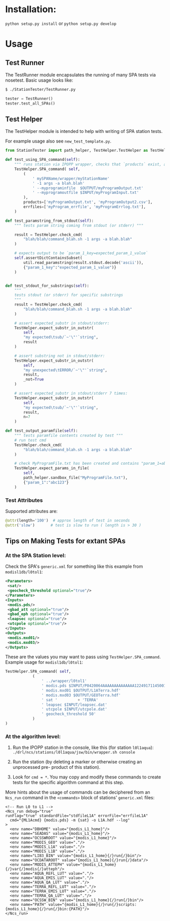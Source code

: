 # Installation:

`python setup.py install`
or
`python setup.py develop`

# Usage

## Test Runner
The TestRunner module encapsulates the running of many SPA tests via nosetest.
 Basic usage looks like:

```bash
$ ./StationTester/TestRunner.py
```

```python
tester = TestRunner()
tester.test_all_SPAs()
```

## Test Helper
The TestHelper module is intended to help with writing of SPA station tests.

For example usage also see `new_test_template.py`.

```python
from StationTester import path_helper, TestHelper.TestHelper as TestHelper

def test_using_SPA_command(self):
    """ runs station via IPOPP wrapper, checks that `products` exist, and `errfiles` are empty """
    TestHelper.SPA_command( self,
        (
            ' mySPAName/wrapper/myStationName'
            ' -1 args -a blah.blah'
            ' --myprograminfile  $OUTPUT/myProgramOutput.txt'
            ' --myprogramoutfile $INPUT/myProgramInput.txt'
        ),
        products=['myProgramOutput.txt', 'myProgramOutput2.csv'],
        errfiles=['myProgram_errfile', 'myProgramErrlog.txt'],
    )

def test_paramstring_from_stdout(self):
    """ tests param string coming from stdout (or stderr) """

    result = TestHelper.check_cmd(
        "blah/blah/command_blah.sh -1 args -a blah.blah"
    )

    # expects output to be `param_1_key=expected_param_1_value`
    self.assertDictContainsSubset(
        util.read_paramstring(result.stdout.decode('ascii')),
        {"param_1_key":"expected_param_1_value")}
    )


def test_stdout_for_substrings(self):
    """
    tests stdout (or stderr) for specific substrings
    """
    result = TestHelper.check_cmd(
        "blah/blah/command_blah.sh -1 args -a blah.blah"
    )

    # assert expected_substr in stdout/stderr:
    TestHelper.expect_substr_in_outstr(
        self,
        "my expected\tsub/`~'\"'`string",
        result
    )

    # assert substring not in stdout/stderr:
    TestHelper.expect_substr_in_outstr(
        self,
        "my unexpected\tERROR/`~'\"'`string",
        result,
        _not=True
    )

    # assert expected_substr in stdout/stderr 7 times:
    TestHelper.expect_substr_in_outstr(
        self,
        "my expected\tsub/`~'\"'`string",
        result,
        n=7
    )

def test_output_paramfile(self):
    """ tests paramfile contents created by test """
    # run test cmd
    TestHelper.check_cmd(
        "blah/blah/command_blah.sh -1 args -a blah.blah"
    )

    # check MyProgramFile.txt has been created and contains "param_1=abc123"
    TestHelper.expect_params_in_file(
        self,
        path_helper.sandbox_file("MyProgramFile.txt"),
        {"param_1":"abc123"}
    )
```

### Test Attributes
Supported attributes are:

```python
@attr(length='100')  # approx length of test in seconds
@attr('slow')       # test is slow to run ( length is > 30 )
```


## Tips on Making Tests for extant SPAs

### At the SPA Station level:
Check the SPA's `generic.xml` for something like this example from `modisl1db/l0tol1`:

```xml
<Parameters>
 <sat/>
 <geocheck_threshold optional="true"/>
</Parameters>
<Inputs>
 <modis.pds/>
 <gbad_att optional="true"/>
 <gbad_eph optional="true"/>
 <leapsec optional="true"/>
 <utcpole optional="true"/>
</Inputs>
<Outputs>
 <modis.mxd01/>
 <modis.mxd03/>
</Outputs>
```

These are the values you may want to pass using `TestHelper.SPA_command`.
Example usage for `modisl1db/l0tol1`:

```python
TestHelper.SPA_command( self,
            (
                ' ../wrapper/l0tol1'
                ' modis.pds $INPUT/P0420064AAAAAAAAAAAAAA12249171145001.PDS'
                ' modis.mxd01 $OUTPUT/L1ATerra.hdf'
                ' modis.mxd03 $OUTPUT/GEOTerra.hdf'
                ' sat '         + 'TERRA'
                ' leapsec $INPUT/leapsec.dat'
                ' utcpole $INPUT/utcpole.dat'
                ' geocheck_threshold 50'
            )
)
```

### At the algorithm level:
1. Run the IPOPP station in the console, like this (for station `l0l1aqua`):
`./drl/ncs/stations/l0l1aqua/jsw/bin/wrapper.sh console`

2. Run the station (by deleting a marker or otherwise creating an unprocessed pre-
  product of this station).

3. Look for `cmd = *`. You may copy and modify these commands to create tests
  for the specific algorithm command at this step.

More hints about the usage of commands can be deciphered from an `Ncs_run` command in the
`<commands>` block of stations' `generic.xml` files:

```
<!-- Run L0 to L1 -->
<Ncs_run debug="true"
runFlag="true" standardFile="stdfileL1A" errorFile="errfileL1A"
  cmd="{ML1Acmd} {modis.pds} -m {sat} -o L1A.hdf --log"
>
  <env name="DBHOME" value="{modis_L1_home}"/>
  <env name="SEADAS" value="{modis_L1_home}"/>
  <env name="OCSSWROOT" value="{modis_L1_home}"/>
  <env name="MODIS_GEO" value="."/>
  <env name="MODIS_L1A" value="."/>
  <env name="MODIS_L1B" value="."/>
  <env name="LIB3_BIN" value="{modis_L1_home}{/}run{/}bin"/>
  <env name="OCDATAROOT" value="{modis_L1_home}{/}run{/}data"/>
  <env name="MODIS_ATTEPH" value="{modis_L1_home}{/}var{/}modis{/}atteph"/>
  <env name="AQUA_REFL_LUT" value="."/>
  <env name="AQUA_EMIS_LUT" value="."/>
  <env name="AQUA_QA_LUT" value="."/>
  <env name="TERRA_REFL_LUT" value="."/>
  <env name="TERRA_EMIS_LUT" value="."/>
  <env name="TERRA_QA_LUT" value="."/>
  <env name="OCSSW_BIN" value="{modis_L1_home}{/}run{/}bin"/>
  <env name="PATH" value="{modis_L1_home}{/}run{/}scripts:{modis_L1_home}{/}run{/}bin:{PATH}"/>
</Ncs_run>
```
